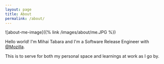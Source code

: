 ```yaml
---
layout: page
title: About
permalink: /about/
---
```


![about-me-image]({% link /images/about/me.JPG %})

Hello world! I'm Mihai Tabara and I'm a Software Release Engineer with [@Mozilla](mozilla.org/).

This is to serve for both my personal space and learnings at work as I go by.
